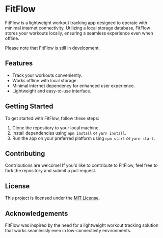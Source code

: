 # FitFlow

FitFlow is a lightweight workout tracking app designed to operate with minimal internet connectivity. Utilizing a local storage database, FitFlow stores your workouts locally, ensuring a seamless experience even when offline. 

Please note that FitFlow is still in development.

## Features
- Track your workouts conveniently.
- Works offline with local storage.
- Minimal internet dependency for enhanced user experience.
- Lightweight and easy-to-use interface.

## Getting Started
To get started with FitFlow, follow these steps:
1. Clone the repository to your local machine.
2. Install dependencies using `npm install` or `yarn install`.
3. Run the app on your preferred platform using `npm start` or `yarn start`.

## Contributing
Contributions are welcome! If you'd like to contribute to FitFlow, feel free to fork the repository and submit a pull request.

## License
This project is licensed under the [MIT License](LICENSE).

## Acknowledgements
FitFlow was inspired by the need for a lightweight workout tracking solution that works seamlessly even in low-connectivity environments. 
